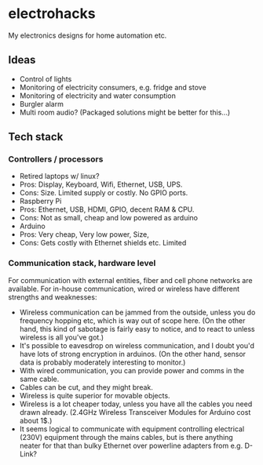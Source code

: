 # electrohacks
My electronics designs for home automation etc.

## Ideas

 - Control of lights
 - Monitoring of electricity consumers, e.g. fridge and stove
 - Monitoring of electricity and water consumption
 - Burgler alarm
 - Multi room audio? (Packaged solutions might be better for this...)

## Tech stack

### Controllers / processors

 - Retired laptops w/ linux?
  - Pros: Display, Keyboard, Wifi, Ethernet, USB, UPS.
  - Cons: Size. Limited supply or costly. No GPIO ports.
 - Raspberry Pi
  - Pros: Ethernet, USB, HDMI, GPIO, decent RAM & CPU.
  - Cons: Not as small, cheap and low powered as arduino
 - Arduino
  - Pros: Very cheap, Very low power, Size, 
  - Cons: Gets costly with Ethernet shields etc. Limited 

### Communication stack, hardware level

For communication with external entities, fiber and cell phone networks are available.
For in-house communication, wired or wireless have different strengths and weaknesses:

 - Wireless communication can be jammed from the outside, unless you do frequency
   hopping etc, which is way out of scope here. (On the other hand, this kind of
   sabotage is fairly easy to notice, and to react to unless wireless is all you've got.)
 - It's possible to eavesdrop on wireless communication, and I doubt you'd have lots of
   strong encryption in arduinos. (On the other hand, sensor data is probably moderately
   interesting to monitor.)
 - With wired communication, you can provide power and comms in the same cable.
 - Cables can be cut, and they might break.
 - Wireless is quite superior for movable objects.
 - Wireless is a lot cheaper today, unless you have all the cables you need drawn already.
   (2.4GHz Wireless Transceiver Modules for Arduino cost about 1$.)
 - It seems logical to communicate with equipment controlling electrical (230V) equipment
   through the mains cables, but is there anything neater for that than bulky Ethernet
   over powerline adapters from e.g. D-Link?

